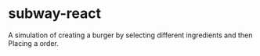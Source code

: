 # subway-react

A simulation of creating a burger by selecting different ingredients and then Placing a order.<br/>
